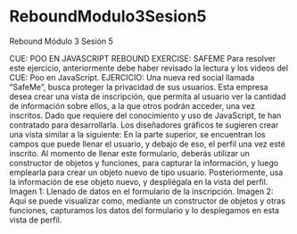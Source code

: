 # ReboundModulo3Sesion5

Rebound Módulo 3 Sesión 5

CUE: POO EN JAVASCRIPT
REBOUND EXERCISE: SAFEME
Para resolver este ejercicio, anteriormente debe haber revisado la lectura y los videos del CUE: Poo en 
JavaScript.
EJERCICIO:
Una nueva red social llamada “SafeMe”, busca proteger la privacidad de sus usuarios. Esta empresa desea 
crear una vista de inscripción, que permita al usuario ver la cantidad de información sobre ellos, a la que 
otros podrán acceder, una vez inscritos. Dado que requiere del conocimiento y uso de JavaScript, te han
contratado para desarrollarla.
Los diseñadores gráficos te sugieren crear una vista similar a la siguiente:
En la parte superior, se encuentran los campos que puede llenar el usuario, y debajo de eso, el perfil una 
vez esté inscrito.
Al momento de llenar este formulario, deberás utilizar un constructor de objetos y funciones, para capturar 
la información, y luego emplearla para crear un objeto nuevo de tipo usuario. Posteriormente, usa la 
información de ese objeto nuevo, y despliégala en la vista del perfil.
Imagen 1: Llenado de datos en el formulario de la inscripción.
Imagen 2: Aquí se puede visualizar como, mediante un constructor de objetos y otras funciones,
capturamos los datos del formulario y lo desplegamos en esta vista de perfil.

